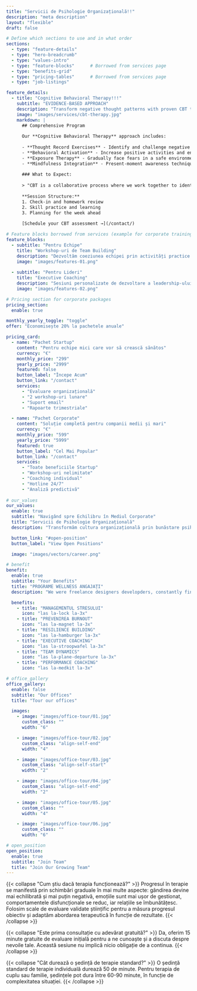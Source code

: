 ```yaml
---
title: "Servicii de Psihologie Organizațională!!"
description: "meta description"
layout: "flexible"
draft: false

# Define which sections to use and in what order
sections:
  - type: "feature-details"
  - type: "hero-breadcrumb"
  - type: "values-intro"
  - type: "feature-blocks"      # Borrowed from services page
  - type: "benefits-grid"
  - type: "pricing-tables"      # Borrowed from services page
  - type: "job-listings"

feature_details:
  - title: "Cognitive Behavioral Therapy!!!"
    subtitle: "EVIDENCE-BASED APPROACH"
    description: "Transform negative thought patterns with proven CBT techniques."
    image: "images/services/cbt-therapy.jpg"
    markdown: |
      ## Comprehensive Program
      
      Our **Cognitive Behavioral Therapy** approach includes:
      
      - **Thought Record Exercises** - Identify and challenge negative thoughts
      - **Behavioral Activation** - Increase positive activities and engagement
      - **Exposure Therapy** - Gradually face fears in a safe environment
      - **Mindfulness Integration** - Present-moment awareness techniques
      
      ### What to Expect:
      
      > "CBT is a collaborative process where we work together to identify patterns that may be keeping you stuck and develop practical strategies for change."
      
      **Session Structure:**
      1. Check-in and homework review
      2. Skill practice and learning
      3. Planning for the week ahead
      
      [Schedule your CBT assessment →](/contact/)

# Feature blocks borrowed from services (example for corporate training)
feature_blocks:
  - subtitle: "Pentru Echipe"
    title: "Workshop-uri de Team Building"
    description: "Dezvoltăm coeziunea echipei prin activități practice de comunicare și colaborare, adaptate specific nevoilor organizației dvs."
    image: "images/features-01.png"
    
  - subtitle: "Pentru Lideri"
    title: "Executive Coaching"
    description: "Sesiuni personalizate de dezvoltare a leadership-ului pentru manageri și directori, focusate pe rezultate măsurabile."
    image: "images/features-02.png"

# Pricing section for corporate packages
pricing_section:
  enable: true

monthly_yearly_toggle: "toggle"
offer: "Economisește 20% la pachetele anuale"

pricing_card:
  - name: "Pachet Startup"
    content: "Pentru echipe mici care vor să crească sănătos"
    currency: "€"
    monthly_price: "299"
    yearly_price: "2999"
    featured: false
    button_label: "Începe Acum"
    button_link: "/contact"
    services:
      - "Evaluare organizațională"
      - "2 workshop-uri lunare"
      - "Suport email"
      - "Rapoarte trimestriale"

  - name: "Pachet Corporate"
    content: "Soluție completă pentru companii medii și mari"
    currency: "€"
    monthly_price: "599"
    yearly_price: "5999"
    featured: true
    button_label: "Cel Mai Popular"
    button_link: "/contact"
    services:
      - "Toate beneficiile Startup"
      - "Workshop-uri nelimitate"
      - "Coaching individual"
      - "Hotline 24/7"
      - "Analiză predictivă"
   
# our_values
our_values:
  enable: true
  subtitle: "Navigând spre Echilibru în Mediul Corporate"
  title: "Servicii de Psihologie Organizațională"
  description: "Transformăm cultura organizațională prin bunăstare psihologică"

  button_link: "#open-position"
  button_label: "View Open Positions"

  image: "images/vectors/career.png"

# benefit
benefit:
  enable: true
  subtitle: "Your Benefits"
  title: "PROGRAME WELLNESS ANGAJAȚI"
  description: "We were freelance designers developders, constantly finding <br> ourselve deep vague feedback. This made every client and team"

  benefits:
    - title: "MANAGEMENTUL STRESULUI"
      icon: "las la-lock la-3x"
    - title: "PREVENIREA BURNOUT"
      icon: "las la-magnet la-3x"
    - title: "RESILIENCE BUILDING"
      icon: "las la-hamburger la-3x"
    - title: "EXECUTIVE COACHING"
      icon: "las la-stroopwafel la-3x"
    - title: "TEAM DYNAMICS"
      icon: "las la-plane-departure la-3x"
    - title: "PERFORMANCE COACHING"
      icon: "las la-medkit la-3x"

# office_gallery
office_gallery:
  enable: false
  subtitle: "Our Offices"
  title: "Tour our offices"

  images:
    - image: "images/office-tour/01.jpg"
      custom_class: ""
      width: "6"

    - image: "images/office-tour/02.jpg"
      custom_class: "align-self-end"
      width: "4"

    - image: "images/office-tour/03.jpg"
      custom_class: "align-self-start"
      width: "2"

    - image: "images/office-tour/04.jpg"
      custom_class: "align-self-end"
      width: "2"

    - image: "images/office-tour/05.jpg"
      custom_class: ""
      width: "4"

    - image: "images/office-tour/06.jpg"
      custom_class: ""
      width: "6"

# open_position
open_position:
  enable: true
  subtitle: "Join Team"
  title: "Join Our Growing Team"
---
```


{{< collapse "Cum știu dacă terapia funcționează?" >}}
Progresul în terapie se manifestă prin schimbări graduale în mai multe aspecte: gândirea devine mai echilibrată și mai puțin negativă, emoțiile sunt mai ușor de gestionat, comportamentele disfuncționale se reduc, iar relațiile se îmbunătățesc. Folosim scale de evaluare validate științific pentru a măsura progresul obiectiv și adaptăm abordarea terapeutică în funcție de rezultate.
{{< /collapse >}}


{{< collapse "Este prima consultație cu adevărat gratuită?" >}}
Da, oferim 15 minute gratuite de evaluare inițială pentru a ne cunoaște și a discuta despre nevoile tale. Această sesiune nu implică nicio obligație de a continua.
{{< /collapse >}}

{{< collapse "Cât durează o ședință de terapie standard?" >}}
O ședință standard de terapie individuală durează 50 de minute. Pentru terapia de cuplu sau familie, ședințele pot dura între 60-90 minute, în funcție de complexitatea situației.
{{< /collapse >}}